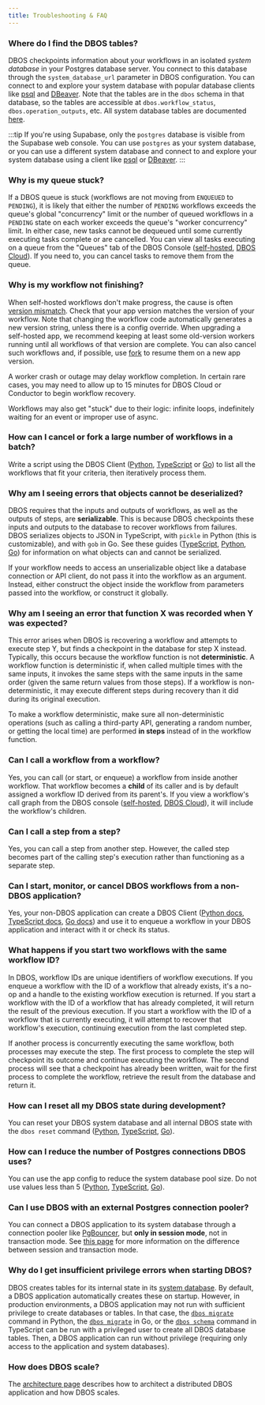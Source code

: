 ```yaml
---
title: Troubleshooting & FAQ
---
```


### Where do I find the DBOS tables?

DBOS checkpoints information about your workflows in an isolated _system database_ in your Postgres database server.
You connect to this database through the `system_database_url` parameter in DBOS configuration.
You can connect to and explore your system database with popular database clients like [psql](https://www.postgresql.org/docs/current/app-psql.html) and [DBeaver](https://dbeaver.io/).
Note that the tables are in the `dbos` schema in that database, so the tables are accessible at `dbos.workflow_status`, `dbos.operation_outputs`, etc.
All system database tables are documented [here](./explanations/system-tables.md).

:::tip
If you're using Supabase, only the `postgres` database is visible from the Supabase web console.
You can use `postgres` as your system database, or you can use a different system database and connect to and explore your system database using a client like [psql](https://www.postgresql.org/docs/current/app-psql.html) or [DBeaver](https://dbeaver.io/).
:::

### Why is my queue stuck?

If a DBOS queue is stuck (workflows are not moving from `ENQUEUED` to `PENDING`), it is likely that either the number of `PENDING` workflows exceeds the queue's global "concurrency" limit or the number of queued workflows in a `PENDING` state on each worker exceeds the queue's "worker concurrency" limit. In either case, new tasks cannot be dequeued until some currently executing tasks complete or are cancelled. You can view all tasks executing on a queue from the "Queues" tab of the DBOS Console ([self-hosted](./production/self-hosting/workflow-management.md), [DBOS Cloud](./production/dbos-cloud/workflow-management.md)).
If you need to, you can cancel tasks to remove them from the queue.

### Why is my workflow not finishing?

When self-hosted workflows don't make progress, the cause is often [version mismatch](./architecture.md#application-and-workflow-versions). Check that your app version matches the version of your workflow. Note that changing the workflow code automatically generates a new version string, unless there is a config override. When upgrading a self-hosted app, we recommend keeping at least some old-version workers running until all workflows of that version are complete. You can also cancel such workflows and, if possible, use [fork](./production/self-hosting/workflow-management.md#workflow-management) to resume them on a new app version.

A worker crash or outage may delay workflow completion. In certain rare cases, you may need to allow up to 15 minutes for DBOS Cloud or Conductor to begin workflow recovery.

Workflows may also get "stuck" due to their logic: infinite loops, indefinitely waiting for an event or improper use of async.

### How can I cancel or fork a large number of workflows in a batch?

Write a script using the DBOS Client ([Python](./python/reference/client.md), [TypeScript](./typescript/reference/client.md) or [Go](./golang/reference/client.md)) to list all the workflows that fit your criteria, then iteratively process them.

### Why am I seeing errors that objects cannot be deserialized?

DBOS requires that the inputs and outputs of workflows, as well as the outputs of steps, are **serializable**.
This is because DBOS checkpoints these inputs and outputs to the database to recover workflows from failures.
DBOS serializes objects to JSON in TypeScript, with `pickle` in Python (this is customizable), and with `gob` in Go.
See these guides ([TypeScript](https://developer.mozilla.org/en-US/docs/Web/JavaScript/Reference/Global_Objects/JSON/stringify#description), [Python](https://docs.python.org/3/library/pickle.html#what-can-be-pickled-and-unpickled), [Go](https://pkg.go.dev/encoding/gob)) for information on what objects can and cannot be serialized.

If your workflow needs to access an unserializable object like a database connection or API client, do not pass it into the workflow as an argument.
Instead, either construct the object inside the workflow from parameters passed into the workflow, or construct it globally.

### Why am I seeing an error that function X was recorded when Y was expected?

This error arises when DBOS is recovering a workflow and attempts to execute step Y, but finds a checkpoint in the database for step X instead.
Typically, this occurs because the workflow function is not **deterministic**.
A workflow function is deterministic if, when called multiple times with the same inputs, it invokes the same steps with the same inputs in the same order (given the same return values from those steps).
If a workflow is non-deterministic, it may execute different steps during recovery than it did during its original execution.

To make a workflow deterministic, make sure all non-deterministic operations (such as calling a third-party API, generating a random number, or getting the local time) are performed **in steps** instead of in the workflow function.

### Can I call a workflow from a workflow?

Yes, you can call (or start, or enqueue) a workflow from inside another workflow.
That workflow becomes a **child** of its caller and is by default assigned a workflow ID derived from its parent's.
If you view a workflow's call graph from the DBOS console ([self-hosted](./production/self-hosting/workflow-management.md), [DBOS Cloud](./production/dbos-cloud/workflow-management.md)), it will include the workflow's children.

### Can I call a step from a step?

Yes, you can call a step from another step.
However, the called step becomes part of the calling step's execution rather than functioning as a separate step.

### Can I start, monitor, or cancel DBOS workflows from a non-DBOS application?

Yes, your non-DBOS application can create a DBOS Client ([Python docs](./python/reference/client.md), [TypeScript docs](./typescript/reference/client.md), [Go docs](./golang/reference/client.md)) and use it to enqueue a workflow in your DBOS application and interact with it or check its status.

### What happens if you start two workflows with the same workflow ID?

In DBOS, workflow IDs are unique identifiers of workflow executions.
If you enqueue a workflow with the ID of a workflow that already exists, it's a no-op and a handle to the existing workflow execution is returned.
If you start a workflow with the ID of a workflow that has already completed, it will return the result of the previous execution.
If you start a workflow with the ID of a workflow that is currently executing, it will attempt to recover that workflow's execution, continuing execution from the last completed step.

If another process is concurrently executing the same workflow, both processes may execute the step.
The first process to complete the step will checkpoint its outcome and continue executing the workflow. The second process will see that a checkpoint has already been written, wait for the first process to complete the workflow, retrieve the result from the database and return it.

### How can I reset all my DBOS state during development?

You can reset your DBOS system database and all internal DBOS state with the `dbos reset` command ([Python](./python/reference/cli.md#dbos-reset), [TypeScript](./typescript/reference/cli.md#npx-dbos-reset), [Go](./golang/reference/cli.md)).

### How can I reduce the number of Postgres connections DBOS uses?

You can use the app config to reduce the system database pool size. Do not use values less than 5 ([Python](./python/reference/configuration.md), [TypeScript](./typescript/reference/client.md), [Go](./golang/reference/dbos-context.md)).

### Can I use DBOS with an external Postgres connection pooler?

You can connect a DBOS application to its system database through a connection pooler like [PgBouncer](https://www.pgbouncer.org/), but **only in session mode**, not in transaction mode. See [this page](https://www.pgbouncer.org/features.html) for more information on the difference between session and transaction mode.

### Why do I get insufficient privilege errors when starting DBOS?

DBOS creates tables for its internal state in its [system database](./explanations/system-tables.md).
By default, a DBOS application automatically creates these on startup.
However, in production environments, a DBOS application may not run with sufficient privilege to create databases or tables.
In that case, the [`dbos migrate`](./python/reference/cli.md#dbos-migrate) command in Python, the [`dbos migrate`](./golang/reference/cli.md) in Go, or the [`dbos schema`](./typescript/reference/cli.md#npx-dbos-schema) command in TypeScript can be run with a privileged user to create all DBOS database tables.
Then, a DBOS application can run without privilege (requiring only access to the application and system databases).

### How does DBOS scale?

The [architecture page](./architecture.md) describes how to architect a distributed DBOS application and how DBOS scales.
